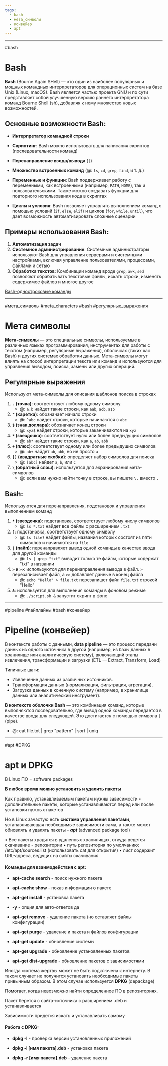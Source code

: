 ```yaml
---
tags:
  - bash
  - мета_символы
  - конвейер
  - apt
---
```


---

#bash
# Bash

**Bash** (Bourne Again SHell) — это один из наиболее популярных и мощных командных интерпретаторов для операционных систем на базе Unix (Linux, macOS). Bash является частью проекта GNU и по сути представляет собой улучшенную версию раннего интерпретатора команд Bourne Shell (sh), добавляя к нему множество новых возможностей.

## Основные возможности Bash:

- **Интерпретатор командной строки**
	
- **Скриптинг**: Bash можно использовать для написания скриптов (последовательности команд)
	
- **Перенаправление ввода/вывода** (`|`)
	
- **Множество встроенных команд** (@: `ls`, `cd`, `grep`, `find`, и т. д.)
	
- **Переменные и функции**: Bash поддерживает работу с переменными, как встроенными (например, `PATH`, `HOME`), так и пользовательскими. Также можно создавать функции для повторного использования кода в скриптах
    
- **Циклы и условия**: Bash позволяет управлять выполнением команд с помощью условий (`if`, `else`, `elif`) и циклов (`for`, `while`, `until`), что дает возможность автоматизировать сложные сценарии

## Примеры использования Bash:

1. **Автоматизация задач**
2. **Системное администрирование**: Системные администраторы используют Bash для управления серверами и системными настройками, включая управление пользователями, процессами, файлами и сетью
3. **Обработка текстов**: Комбинации команд вроде `grep`, `awk`, `sed` позволяют обрабатывать текстовые файлы, искать строки, изменять содержимое файлов и многое другое

[Bash-одностроковые команды](https://onceupon.github.io/Bash-Oneliner/)

---
#мета_символы #meta_characters #bash #регулярные_выражения
# Мета символы

**Мета-символы** — это специальные символы, используемые в различных языках программирования, инструментах для работы с текстом (например, регулярные выражения), оболочках (таких как Bash) и других системах обработки данных. Мета-символы могут влиять на способ интерпретации текста или команд и используются для управления выводом, поиска, замены или других операций.

## Регулярные выражения
Используют мета-символы для описания шаблонов поиска в строках
1. **`.` (точка)**: соответствует любому одному символу
    - @: `a.b` найдет такие строки, как `aab`, `acb`, `a1b`
2. **`^` (каретка)**: обозначает начало строки
    - @: `^abc` найдет строки, которые начинаются с `abc`
3. **`$` (знак доллара)**: обозначает конец строки
    - @: `xyz$` найдет строки, которые заканчиваются на `xyz`
4. **`*` (звездочка)**: соответствует нулю или более предыдущих символов
    - @: `ab*` найдет такие строки, как `a`, `ab`, `abb`
5. **`+` (плюс)**: соответствует одному или более предыдущих символов
    - @: `ab+` найдет `ab`, `abb`, но не просто `a`
6. **`[]` (квадратные скобки)**: определяет набор символов для поиска
    - @: `[abc]` найдет `a`, `b`, или `c`
7. **`\` (обратный слэш)**: используется для экранирования мета-символов
    - @: если вам нужно найти точку в строке, вы пишете `\.` вместо `.`

## Bash:
Используются для перенаправления, подстановок и управления выполнением команд
1. **`*` (звездочка)**: подстановка, соответствует любому числу символов
    - @: `ls *.txt` найдет все файлы с расширением `.txt`
2. **`?`**: подстановка, соответствует одному символу
    - @: `ls file?` найдет файлы, названия которых состоят из пяти символов и начинаются на `file`
3. **`|` (пайп)**: перенаправляет вывод одной команды в качестве ввода для другой команды
    - @: `ls | grep "txt"` выводит только те файлы, которые содержат "txt" в названии
4. **`>` и `>>`**: используются для перенаправления вывода в файл. `>` перезаписывает файл, а `>>` добавляет данные в конец файла
    - @: `echo "Hello" > file.txt` перезапишет файл `file.txt` строкой "Hello"
5. **`&`**: используется для выполнения команды в фоновом режиме
    - @: `./script.sh &` запустит скрипт в фоне

---

#pipeline #пайплайны #bash #конвейер
# Pipeline (конвейер)

В контексте работы с данными, **data pipeline** — это процесс передачи данных из одного источника в другой (например, из базы данных в хранилище или аналитическую систему), включающий этапы извлечения, трансформации и загрузки (ETL — Extract, Transform, Load)

Типичные шаги:
- Извлечение данных из различных источников.
- Трансформация данных (нормализация, фильтрация, агрегация).
- Загрузка данных в конечную систему (например, в хранилище данных или аналитический инструмент).

**В контексте оболочки Bash** — это комбинация команд, которые выполняются последовательно, где вывод одной команды передается в качестве ввода для следующей. Это достигается с помощью символа `|` (pipe).

- @: cat file.txt | grep "pattern" | sort | uniq

---
#apt #DPKG
# apt и DPKG

В Linux ПО = software packages

**В любое время можно установить и удалить пакеты**

Как правило, устанавливаемым пакетам нужны зависимости - дополнительные пакеты, которые устанавливаются перед или после установки нужных пакетов

Но в Linux зачастую есть **систама управления пакетами**, устанавливающая необходимые зависимости сама, а также может обновлять и удалять пакеты - ***apt*** (advanced package tool)

• Все пакеты храдятся в удаленных хранилищах, откуда ведется скачивание - репозитории
• путь репозитория по умолчанию: /etc/apt/sources.list (использовать cat для открытия)
• лист содержит URL-адреса, ведущих на сайты скачивания

#### Команды для взаимодействия с apt:

- **apt-cache search** - поиск нужного пакета
	
- **apt-cache show** - показ информации о пакете
	
- **apt-get install** - установка пакета
	
- **-y** - опция для авто-ответов да
	
- **apt-get remove** - удаление пакета (но оставляет файлы конфигурации)
	
- **apt-get purge** - удаление и пакета и файлов конфигурации
	
- **apt-get update** - обновление системы
	
- **apt-get upgrade** - обновление установленных пакетов
	
- **apt-get dist-upgrade** - обновление пакетов с зависимостями


Иногда система жертвы может не быть подключена к интернету. В таком случает не получится установить необходимые пакеты привычным образом. В этом  случае используется **DPKG** (depackage)

Помогает, когда невозможно найти определенное ПО в репозиториях.

Пакет берется с сайта-источника с расширением .deb и устанавливается

Зависимости придется искать и устанавливать самому

#### Работа с DPKG:

- **dpkg -l** - проверка версии установленных приложений
	
- **dpkg -i \[имя пакета].deb** - установка пакета
	
- **dpkg -r \[имя пакета].deb** - удаление пакета



